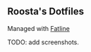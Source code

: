 Roosta's Dotfiles
----
Managed with [Fatline](https://github.com/roosta/fatline)

TODO: add screenshots.
